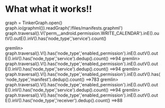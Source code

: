 # What what it works!!

graph = TinkerGraph.open()
graph.io(graphml()).readGraph('/files/manifests.graphml')
graph.traversal().V('perm__android.permission.WRITE_CALENDAR').inE().outV().outE().inV().has('node_type','service').count()

gremlin> graph.traversal().V().has('node_type','enabled_permission').inE().outV().outE().inV().has('node_type','service').dedup().count()
==>94
gremlin> graph.traversal().V().has('node_type','enabled_permission').inE().outV().outE().inV().has('node_type','service').dedup().count()
==>94
gremlin> graph.traversal().V().has('node_type','enabled_permission').inE().outV().has('node_type','manifest').dedup().count()
==>783
gremlin> graph.traversal().V().has('node_type','enabled_permission').inE().outV().outE().inV().has('node_type','service').dedup().count()
==>94
gremlin> graph.traversal().V().has('node_type','enabled_permission').inE().outV().outE().inV().has('node_type','receiver').dedup().count()
==>88